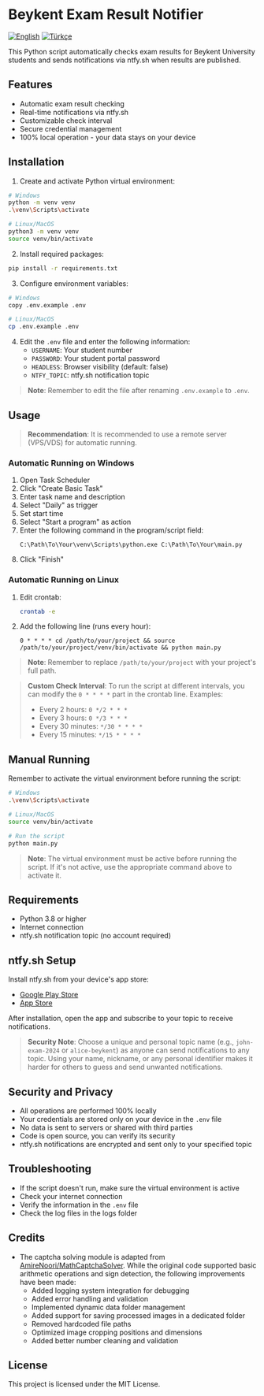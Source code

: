 # Beykent Exam Result Notifier

[![English](https://img.shields.io/badge/English-EN-blue)](README.en.md)
[![Türkçe](https://img.shields.io/badge/Türkçe-TR-red)](README.md)

This Python script automatically checks exam results for Beykent University students and sends notifications via ntfy.sh when results are published.

## Features

- Automatic exam result checking
- Real-time notifications via ntfy.sh
- Customizable check interval
- Secure credential management
- 100% local operation - your data stays on your device

## Installation

1. Create and activate Python virtual environment:

```bash
# Windows
python -m venv venv
.\venv\Scripts\activate

# Linux/MacOS
python3 -m venv venv
source venv/bin/activate
```

2. Install required packages:

```bash
pip install -r requirements.txt
```

3. Configure environment variables:

```bash
# Windows
copy .env.example .env

# Linux/MacOS
cp .env.example .env
```

4. Edit the `.env` file and enter the following information:
   - `USERNAME`: Your student number
   - `PASSWORD`: Your student portal password
   - `HEADLESS`: Browser visibility (default: false)
   - `NTFY_TOPIC`: ntfy.sh notification topic

> **Note**: Remember to edit the file after renaming `.env.example` to `.env`.

## Usage

> **Recommendation**: It is recommended to use a remote server (VPS/VDS) for automatic running.

### Automatic Running on Windows

1. Open Task Scheduler
2. Click "Create Basic Task"
3. Enter task name and description
4. Select "Daily" as trigger
5. Set start time
6. Select "Start a program" as action
7. Enter the following command in the program/script field:
   ```
   C:\Path\To\Your\venv\Scripts\python.exe C:\Path\To\Your\main.py
   ```
8. Click "Finish"

### Automatic Running on Linux

1. Edit crontab:
   ```bash
   crontab -e
   ```

2. Add the following line (runs every hour):
   ```
   0 * * * * cd /path/to/your/project && source /path/to/your/project/venv/bin/activate && python main.py
   ```

> **Note**: Remember to replace `/path/to/your/project` with your project's full path.

> **Custom Check Interval**: To run the script at different intervals, you can modify the `0 * * * *` part in the crontab line. Examples:
> - Every 2 hours: `0 */2 * * *`
> - Every 3 hours: `0 */3 * * *`
> - Every 30 minutes: `*/30 * * * *`
> - Every 15 minutes: `*/15 * * * *`

## Manual Running

Remember to activate the virtual environment before running the script:

```bash
# Windows
.\venv\Scripts\activate

# Linux/MacOS
source venv/bin/activate

# Run the script
python main.py
```

> **Note**: The virtual environment must be active before running the script. If it's not active, use the appropriate command above to activate it.

## Requirements

- Python 3.8 or higher
- Internet connection
- ntfy.sh notification topic (no account required)

## ntfy.sh Setup

Install ntfy.sh from your device's app store:
- [Google Play Store](https://play.google.com/store/apps/details?id=io.heckel.ntfy)
- [App Store](https://apps.apple.com/app/ntfy/id1625396347)

After installation, open the app and subscribe to your topic to receive notifications.

> **Security Note**: Choose a unique and personal topic name (e.g., `john-exam-2024` or `alice-beykent`) as anyone can send notifications to any topic. Using your name, nickname, or any personal identifier makes it harder for others to guess and send unwanted notifications.

## Security and Privacy

- All operations are performed 100% locally
- Your credentials are stored only on your device in the `.env` file
- No data is sent to servers or shared with third parties
- Code is open source, you can verify its security
- ntfy.sh notifications are encrypted and sent only to your specified topic

## Troubleshooting

- If the script doesn't run, make sure the virtual environment is active
- Check your internet connection
- Verify the information in the `.env` file
- Check the log files in the logs folder

## Credits

- The captcha solving module is adapted from [AmireNoori/MathCaptchaSolver](https://github.com/AmireNoori/MathCaptchaSolver). While the original code supported basic arithmetic operations and sign detection, the following improvements have been made:
  - Added logging system integration for debugging
  - Added error handling and validation
  - Implemented dynamic data folder management
  - Added support for saving processed images in a dedicated folder
  - Removed hardcoded file paths
  - Optimized image cropping positions and dimensions
  - Added better number cleaning and validation

## License

This project is licensed under the MIT License. 